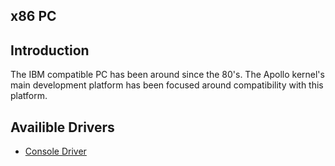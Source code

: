 x86 PC
------

Introduction
------------

The IBM compatible PC has been around since the 80's. The Apollo kernel's
main development platform has been focused around compatibility with this
platform. 

Availible Drivers
-----------------

* [Console Driver](console.html)

